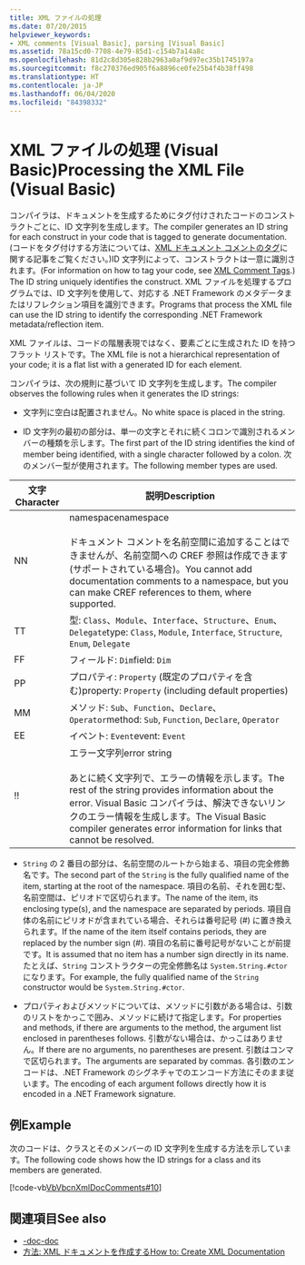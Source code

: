 ```yaml
---
title: XML ファイルの処理
ms.date: 07/20/2015
helpviewer_keywords:
- XML comments [Visual Basic], parsing [Visual Basic]
ms.assetid: 78a15cd0-7708-4e79-85d1-c154b7a14a8c
ms.openlocfilehash: 81d2c8d305e828b2963a0af9d97ec35b1745197a
ms.sourcegitcommit: f8c270376ed905f6a8896ce0fe25b4f4b38ff498
ms.translationtype: HT
ms.contentlocale: ja-JP
ms.lasthandoff: 06/04/2020
ms.locfileid: "84398332"
---
```

# <a name="processing-the-xml-file-visual-basic"></a><span data-ttu-id="8eb93-102">XML ファイルの処理 (Visual Basic)</span><span class="sxs-lookup"><span data-stu-id="8eb93-102">Processing the XML File (Visual Basic)</span></span>
<span data-ttu-id="8eb93-103">コンパイラは、ドキュメントを生成するためにタグ付けされたコードのコンストラクトごとに、ID 文字列を生成します。</span><span class="sxs-lookup"><span data-stu-id="8eb93-103">The compiler generates an ID string for each construct in your code that is tagged to generate documentation.</span></span> <span data-ttu-id="8eb93-104">(コードをタグ付けする方法については、[XML ドキュメント コメントのタグ](../../language-reference/xmldoc/index.md)に関する記事をご覧ください。)ID 文字列によって、コンストラクトは一意に識別されます。</span><span class="sxs-lookup"><span data-stu-id="8eb93-104">(For information on how to tag your code, see [XML Comment Tags](../../language-reference/xmldoc/index.md).) The ID string uniquely identifies the construct.</span></span> <span data-ttu-id="8eb93-105">XML ファイルを処理するプログラムでは、ID 文字列を使用して、対応する .NET Framework のメタデータまたはリフレクション項目を識別できます。</span><span class="sxs-lookup"><span data-stu-id="8eb93-105">Programs that process the XML file can use the ID string to identify the corresponding .NET Framework metadata/reflection item.</span></span>  
  
 <span data-ttu-id="8eb93-106">XML ファイルは、コードの階層表現ではなく、要素ごとに生成された ID を持つフラット リストです。</span><span class="sxs-lookup"><span data-stu-id="8eb93-106">The XML file is not a hierarchical representation of your code; it is a flat list with a generated ID for each element.</span></span>  
  
 <span data-ttu-id="8eb93-107">コンパイラは、次の規則に基づいて ID 文字列を生成します。</span><span class="sxs-lookup"><span data-stu-id="8eb93-107">The compiler observes the following rules when it generates the ID strings:</span></span>  
  
- <span data-ttu-id="8eb93-108">文字列に空白は配置されません。</span><span class="sxs-lookup"><span data-stu-id="8eb93-108">No white space is placed in the string.</span></span>  
  
- <span data-ttu-id="8eb93-109">ID 文字列の最初の部分は、単一の文字とそれに続くコロンで識別されるメンバーの種類を示します。</span><span class="sxs-lookup"><span data-stu-id="8eb93-109">The first part of the ID string identifies the kind of member being identified, with a single character followed by a colon.</span></span> <span data-ttu-id="8eb93-110">次のメンバー型が使用されます。</span><span class="sxs-lookup"><span data-stu-id="8eb93-110">The following member types are used.</span></span>  
  
|<span data-ttu-id="8eb93-111">文字</span><span class="sxs-lookup"><span data-stu-id="8eb93-111">Character</span></span>|<span data-ttu-id="8eb93-112">説明</span><span class="sxs-lookup"><span data-stu-id="8eb93-112">Description</span></span>|  
|---|---|  
|<span data-ttu-id="8eb93-113">N</span><span class="sxs-lookup"><span data-stu-id="8eb93-113">N</span></span>|<span data-ttu-id="8eb93-114">namespace</span><span class="sxs-lookup"><span data-stu-id="8eb93-114">namespace</span></span><br /><br /> <span data-ttu-id="8eb93-115">ドキュメント コメントを名前空間に追加することはできませんが、名前空間への CREF 参照は作成できます (サポートされている場合)。</span><span class="sxs-lookup"><span data-stu-id="8eb93-115">You cannot add documentation comments to a namespace, but you can make CREF references to them, where supported.</span></span>|  
|<span data-ttu-id="8eb93-116">T</span><span class="sxs-lookup"><span data-stu-id="8eb93-116">T</span></span>|<span data-ttu-id="8eb93-117">型: `Class`、`Module`、`Interface`、`Structure`、`Enum`、`Delegate`</span><span class="sxs-lookup"><span data-stu-id="8eb93-117">type: `Class`, `Module`, `Interface`, `Structure`, `Enum`, `Delegate`</span></span>|  
|<span data-ttu-id="8eb93-118">F</span><span class="sxs-lookup"><span data-stu-id="8eb93-118">F</span></span>|<span data-ttu-id="8eb93-119">フィールド: `Dim`</span><span class="sxs-lookup"><span data-stu-id="8eb93-119">field: `Dim`</span></span>|  
|<span data-ttu-id="8eb93-120">P</span><span class="sxs-lookup"><span data-stu-id="8eb93-120">P</span></span>|<span data-ttu-id="8eb93-121">プロパティ: `Property` (既定のプロパティを含む)</span><span class="sxs-lookup"><span data-stu-id="8eb93-121">property: `Property` (including default properties)</span></span>|  
|<span data-ttu-id="8eb93-122">M</span><span class="sxs-lookup"><span data-stu-id="8eb93-122">M</span></span>|<span data-ttu-id="8eb93-123">メソッド: `Sub`、`Function`、`Declare`、`Operator`</span><span class="sxs-lookup"><span data-stu-id="8eb93-123">method: `Sub`, `Function`, `Declare`, `Operator`</span></span>|  
|<span data-ttu-id="8eb93-124">E</span><span class="sxs-lookup"><span data-stu-id="8eb93-124">E</span></span>|<span data-ttu-id="8eb93-125">イベント: `Event`</span><span class="sxs-lookup"><span data-stu-id="8eb93-125">event: `Event`</span></span>|  
|<span data-ttu-id="8eb93-126">!</span><span class="sxs-lookup"><span data-stu-id="8eb93-126">!</span></span>|<span data-ttu-id="8eb93-127">エラー文字列</span><span class="sxs-lookup"><span data-stu-id="8eb93-127">error string</span></span><br /><br /> <span data-ttu-id="8eb93-128">あとに続く文字列で、エラーの情報を示します。</span><span class="sxs-lookup"><span data-stu-id="8eb93-128">The rest of the string provides information about the error.</span></span> <span data-ttu-id="8eb93-129">Visual Basic コンパイラは、解決できないリンクのエラー情報を生成します。</span><span class="sxs-lookup"><span data-stu-id="8eb93-129">The Visual Basic compiler generates error information for links that cannot be resolved.</span></span>|  
  
- <span data-ttu-id="8eb93-130">`String` の 2 番目の部分は、名前空間のルートから始まる、項目の完全修飾名です。</span><span class="sxs-lookup"><span data-stu-id="8eb93-130">The second part of the `String` is the fully qualified name of the item, starting at the root of the namespace.</span></span> <span data-ttu-id="8eb93-131">項目の名前、それを囲む型、名前空間は、ピリオドで区切られます。</span><span class="sxs-lookup"><span data-stu-id="8eb93-131">The name of the item, its enclosing type(s), and the namespace are separated by periods.</span></span> <span data-ttu-id="8eb93-132">項目自体の名前にピリオドが含まれている場合、それらは番号記号 (#) に置き換えられます。</span><span class="sxs-lookup"><span data-stu-id="8eb93-132">If the name of the item itself contains periods, they are replaced by the number sign (#).</span></span> <span data-ttu-id="8eb93-133">項目の名前に番号記号がないことが前提です。</span><span class="sxs-lookup"><span data-stu-id="8eb93-133">It is assumed that no item has a number sign directly in its name.</span></span> <span data-ttu-id="8eb93-134">たとえば、`String` コンストラクターの完全修飾名は `System.String.#ctor` になります。</span><span class="sxs-lookup"><span data-stu-id="8eb93-134">For example, the fully qualified name of the `String` constructor would be `System.String.#ctor`.</span></span>  
  
- <span data-ttu-id="8eb93-135">プロパティおよびメソッドについては、メソッドに引数がある場合は、引数のリストをかっこで囲み、メソッドに続けて指定します。</span><span class="sxs-lookup"><span data-stu-id="8eb93-135">For properties and methods, if there are arguments to the method, the argument list enclosed in parentheses follows.</span></span> <span data-ttu-id="8eb93-136">引数がない場合は、かっこはありません。</span><span class="sxs-lookup"><span data-stu-id="8eb93-136">If there are no arguments, no parentheses are present.</span></span> <span data-ttu-id="8eb93-137">引数はコンマで区切られます。</span><span class="sxs-lookup"><span data-stu-id="8eb93-137">The arguments are separated by commas.</span></span> <span data-ttu-id="8eb93-138">各引数のエンコードは、.NET Framework のシグネチャでのエンコード方法にそのまま従います。</span><span class="sxs-lookup"><span data-stu-id="8eb93-138">The encoding of each argument follows directly how it is encoded in a .NET Framework signature.</span></span>  
  
## <a name="example"></a><span data-ttu-id="8eb93-139">例</span><span class="sxs-lookup"><span data-stu-id="8eb93-139">Example</span></span>  
 <span data-ttu-id="8eb93-140">次のコードは、クラスとそのメンバーの ID 文字列を生成する方法を示しています。</span><span class="sxs-lookup"><span data-stu-id="8eb93-140">The following code shows how the ID strings for a class and its members are generated.</span></span>  
  
 [!code-vb[VbVbcnXmlDocComments#10](~/samples/snippets/visualbasic/VS_Snippets_VBCSharp/VbVbcnXmlDocComments/VB/Class1.vb#10)]  
  
## <a name="see-also"></a><span data-ttu-id="8eb93-141">関連項目</span><span class="sxs-lookup"><span data-stu-id="8eb93-141">See also</span></span>

- [<span data-ttu-id="8eb93-142">-doc</span><span class="sxs-lookup"><span data-stu-id="8eb93-142">-doc</span></span>](../../reference/command-line-compiler/doc.md)
- [<span data-ttu-id="8eb93-143">方法: XML ドキュメントを作成する</span><span class="sxs-lookup"><span data-stu-id="8eb93-143">How to: Create XML Documentation</span></span>](how-to-create-xml-documentation.md)
